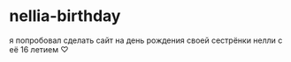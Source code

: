# nellia-birthday
я попробовал сделать сайт на день рождения своей сестрёнки нелли с её 16 летием ♡
